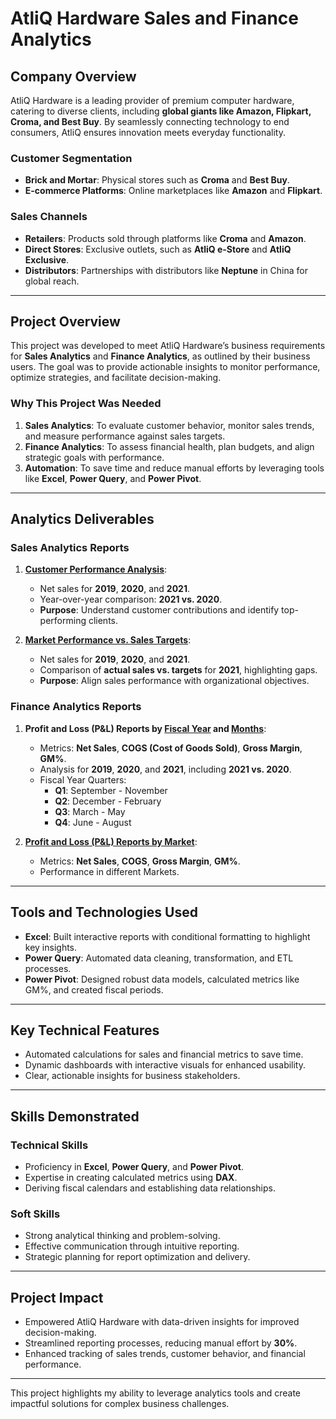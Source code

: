 # AtliQ Hardware Sales and Finance Analytics  

## **Company Overview**  
AtliQ Hardware is a leading provider of premium computer hardware, catering to diverse clients, including **global giants like Amazon, Flipkart, Croma, and Best Buy**. By seamlessly connecting technology to end consumers, AtliQ ensures innovation meets everyday functionality.  

### **Customer Segmentation**  
- **Brick and Mortar**: Physical stores such as **Croma** and **Best Buy**.  
- **E-commerce Platforms**: Online marketplaces like **Amazon** and **Flipkart**.  

### **Sales Channels**  
- **Retailers**: Products sold through platforms like **Croma** and **Amazon**.  
- **Direct Stores**: Exclusive outlets, such as **AtliQ e-Store** and **AtliQ Exclusive**.  
- **Distributors**: Partnerships with distributors like **Neptune** in China for global reach.  

---

## **Project Overview**  
This project was developed to meet AtliQ Hardware’s business requirements for **Sales Analytics** and **Finance Analytics**, as outlined by their business users. The goal was to provide actionable insights to monitor performance, optimize strategies, and facilitate decision-making.

### **Why This Project Was Needed**  
1. **Sales Analytics**: To evaluate customer behavior, monitor sales trends, and measure performance against sales targets.  
2. **Finance Analytics**: To assess financial health, plan budgets, and align strategic goals with performance.  
3. **Automation**: To save time and reduce manual efforts by leveraging tools like **Excel**, **Power Query**, and **Power Pivot**.  

---

## **Analytics Deliverables**  

### **Sales Analytics Reports**  
1. [**Customer Performance Analysis**](https://github.com/adityaraj005/Excel-Sales-Analytics/blob/main/Customer%20Sales%20Performance%20Report.pdf):  
   - Net sales for **2019**, **2020**, and **2021**.  
   - Year-over-year comparison: **2021 vs. 2020**.  
   - **Purpose**: Understand customer contributions and identify top-performing clients.  

2. [**Market Performance vs. Sales Targets**](https://github.com/adityaraj005/Excel-Sales-Analytics/blob/main/Market%20Performance%20vs%20Targets%20Report.pdf):  
   - Net sales for **2019**, **2020**, and **2021**.  
   - Comparison of **actual sales vs. targets** for **2021**, highlighting gaps.  
   - **Purpose**: Align sales performance with organizational objectives.  

### **Finance Analytics Reports**  
1. **Profit and Loss (P&L) Reports by [Fiscal Year](https://github.com/adityaraj005/Excel-Sales-Analytics/blob/main/P%20and%20L%20Statement%20by%20FIscal%20Year%20Report.pdf) and [Months](https://github.com/adityaraj005/Excel-Sales-Analytics/blob/main/P%20and%20L%20Statement%20by%20Months%20Report.pdf)**:  
   - Metrics: **Net Sales**, **COGS (Cost of Goods Sold)**, **Gross Margin**, **GM%**.  
   - Analysis for **2019**, **2020**, and **2021**, including **2021 vs. 2020**.  
   - Fiscal Year Quarters:  
     - **Q1**: September - November  
     - **Q2**: December - February  
     - **Q3**: March - May  
     - **Q4**: June - August  

2. [**Profit and Loss (P&L) Reports by Market**](https://github.com/adityaraj005/Excel-Sales-Analytics/blob/main/P%20and%20L%20Statement%20by%20Market%20Report.pdf):  
   - Metrics: **Net Sales**, **COGS**, **Gross Margin**, **GM%**.  
   - Performance in different Markets.  

---

## **Tools and Technologies Used**  
- **Excel**: Built interactive reports with conditional formatting to highlight key insights.  
- **Power Query**: Automated data cleaning, transformation, and ETL processes.  
- **Power Pivot**: Designed robust data models, calculated metrics like GM%, and created fiscal periods.  

---

## **Key Technical Features**  
- Automated calculations for sales and financial metrics to save time.  
- Dynamic dashboards with interactive visuals for enhanced usability.  
- Clear, actionable insights for business stakeholders.  

---

## **Skills Demonstrated**  
### **Technical Skills**  
- Proficiency in **Excel**, **Power Query**, and **Power Pivot**.  
- Expertise in creating calculated metrics using **DAX**.  
- Deriving fiscal calendars and establishing data relationships.  

### **Soft Skills**  
- Strong analytical thinking and problem-solving.  
- Effective communication through intuitive reporting.  
- Strategic planning for report optimization and delivery.  

---

## **Project Impact**  
- Empowered AtliQ Hardware with data-driven insights for improved decision-making.  
- Streamlined reporting processes, reducing manual effort by **30%**.  
- Enhanced tracking of sales trends, customer behavior, and financial performance.  

---

This project highlights my ability to leverage analytics tools and create impactful solutions for complex business challenges.
